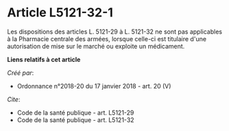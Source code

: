 # Article L5121-32-1

Les dispositions des articles L. 5121-29 à L. 5121-32 ne sont pas applicables à la Pharmacie centrale des armées, lorsque
celle-ci est titulaire d'une autorisation de mise sur le marché ou exploite un médicament.

**Liens relatifs à cet article**

_Créé par_:

  - Ordonnance n°2018-20 du 17 janvier 2018 - art. 20 (V)

_Cite_:

  - Code de la santé publique - art. L5121-29
  - Code de la santé publique - art. L5121-32
